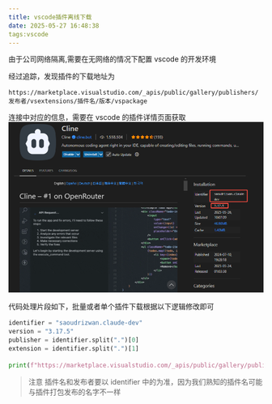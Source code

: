 ```yaml
---
title: vscode插件离线下载
date: 2025-05-27 16:48:38
tags:vscode
---
```


由于公司网络隔离,需要在无网络的情况下配置 vscode 的开发环境

经过追踪，发现插件的下载地址为

```code
https://marketplace.visualstudio.com/_apis/public/gallery/publishers/发布者/vsextensions/插件名/版本/vspackage
```

连接中对应的信息，需要在 vscode 的插件详情页面获取
![img](/assets/img/vscode-offline-1.png "插件详情页面")

代码处理片段如下，批量或者单个插件下载根据以下逻辑修改即可

```python
identifier = "saoudrizwan.claude-dev"
version = "3.17.5"
publisher = identifier.split(".")[0]
extension = identifier.split(".")[1]

print(f"https://marketplace.visualstudio.com/_apis/public/gallery/publishers/{publisher}/vsextensions/{extension}/versions/{version}/vspackage")
```

> 注意
> 插件名和发布者要以 identifier 中的为准，因为我们熟知的插件名可能与插件打包发布的名字不一样
